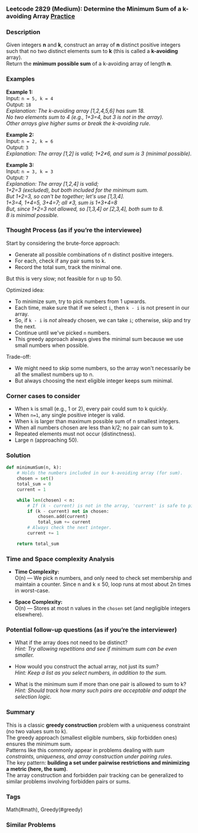 ### Leetcode 2829 (Medium): Determine the Minimum Sum of a k-avoiding Array [Practice](https://leetcode.com/problems/determine-the-minimum-sum-of-a-k-avoiding-array)

### Description  
Given integers **n** and **k**, construct an array of **n** distinct positive integers such that no two distinct elements sum to **k** (this is called a **k-avoiding** array).  
Return the **minimum possible sum** of a k-avoiding array of length **n**.

### Examples  

**Example 1:**  
Input: `n = 5, k = 4`  
Output: `18`  
*Explanation: The k-avoiding array [1,2,4,5,6] has sum 18.  
No two elements sum to 4 (e.g., 1+3=4, but 3 is not in the array).  
Other arrays give higher sums or break the k-avoiding rule.*

**Example 2:**  
Input: `n = 2, k = 6`  
Output: `3`  
*Explanation: The array [1,2] is valid; 1+2≠6, and sum is 3 (minimal possible).*

**Example 3:**  
Input: `n = 3, k = 3`  
Output: `7`  
*Explanation: The array [1,2,4] is valid;  
 1+2=3 (excluded), but both included for the minimum sum.  
 But 1+2=3, so can't be together; let's use [1,3,4].  
 1+3=4, 1+4=5, 3+4=7; all ≠3, sum is 1+3+4=8  
 But, since 1+2=3 not allowed, so [1,3,4] or [2,3,4], both sum to 8.  
 8 is minimal possible.*

### Thought Process (as if you’re the interviewee)  
Start by considering the brute-force approach:
- Generate all possible combinations of n distinct positive integers.
- For each, check if any pair sums to k.
- Record the total sum, track the minimal one.

But this is very slow; not feasible for n up to 50.

Optimized idea:
- To minimize sum, try to pick numbers from 1 upwards.
- Each time, make sure that if we select `i`, then `k - i` is not present in our array.
- So, if `k - i` is *not* already chosen, we can take `i`; otherwise, skip and try the next.
- Continue until we've picked `n` numbers.
- This greedy approach always gives the minimal sum because we use small numbers when possible.

Trade-off:
- We might need to skip some numbers, so the array won't necessarily be all the smallest numbers up to n.
- But always choosing the next eligible integer keeps sum minimal.

### Corner cases to consider  
- When `k` is small (e.g., 1 or 2), every pair could sum to k quickly.
- When `n=1`, any single positive integer is valid.
- When `k` is larger than maximum possible sum of n smallest integers.
- When all numbers chosen are less than k/2; no pair can sum to k.
- Repeated elements must not occur (distinctness).
- Large n (approaching 50).

### Solution

```python
def minimumSum(n, k):
    # Holds the numbers included in our k-avoiding array (for sum).
    chosen = set()
    total_sum = 0
    current = 1

    while len(chosen) < n:
        # If (k - current) is not in the array, 'current' is safe to pick.
        if (k - current) not in chosen:
            chosen.add(current)
            total_sum += current
        # Always check the next integer.
        current += 1

    return total_sum
```

### Time and Space complexity Analysis  

- **Time Complexity:**  
  O(n) — We pick n numbers, and only need to check set membership and maintain a counter. Since n and k ≤ 50, loop runs at most about 2n times in worst-case.

- **Space Complexity:**  
  O(n) — Stores at most n values in the `chosen` set (and negligible integers elsewhere).

### Potential follow-up questions (as if you’re the interviewer)  

- What if the array does not need to be distinct?  
  *Hint: Try allowing repetitions and see if minimum sum can be even smaller.*

- How would you construct the actual array, not just its sum?  
  *Hint: Keep a list as you select numbers, in addition to the sum.*

- What is the minimum sum if more than one pair is allowed to sum to k?  
  *Hint: Should track how many such pairs are acceptable and adapt the selection logic.*

### Summary
This is a classic **greedy construction** problem with a uniqueness constraint (no two values sum to k).  
The greedy approach (smallest eligible numbers, skip forbidden ones) ensures the minimum sum.  
Patterns like this commonly appear in problems dealing with *sum constraints, uniqueness, and array construction under pairing rules*.  
The key pattern: **building a set under pairwise restrictions and minimizing a metric (here, the sum)**.  
The array construction and forbidden pair tracking can be generalized to similar problems involving forbidden pairs or sums.

### Tags
Math(#math), Greedy(#greedy)

### Similar Problems
